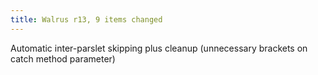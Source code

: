 ```yaml
---
title: Walrus r13, 9 items changed
---
```


Automatic inter-parslet skipping plus cleanup (unnecessary brackets on catch method parameter)
